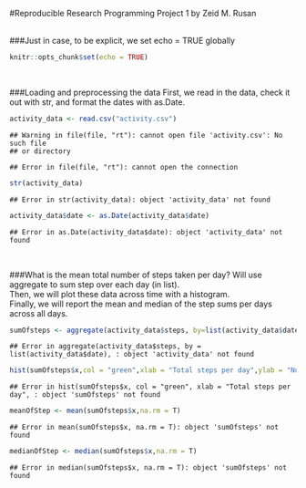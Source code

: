 #Reproducible Research Programming Project 1
by Zeid M. Rusan  
&nbsp;

###Just in case, to be explicit, we set echo = TRUE globally

```r
knitr::opts_chunk$set(echo = TRUE)
```
&nbsp;

###Loading and preprocessing the data
First, we read in the data, check it out with str, and format the dates with as.Date.

```r
activity_data <- read.csv("activity.csv")
```

```
## Warning in file(file, "rt"): cannot open file 'activity.csv': No such file
## or directory
```

```
## Error in file(file, "rt"): cannot open the connection
```

```r
str(activity_data)
```

```
## Error in str(activity_data): object 'activity_data' not found
```

```r
activity_data$date <- as.Date(activity_data$date)
```

```
## Error in as.Date(activity_data$date): object 'activity_data' not found
```
&nbsp;

###What is the mean total number of steps taken per day?
Will use aggregate to sum step over each day (in list).  
Then, we will plot these data across time with a histogram.  
Finally, we will report the mean and median of the step sums per days across all days.

```r
sumOfsteps <- aggregate(activity_data$steps, by=list(activity_data$date), FUN=sum)
```

```
## Error in aggregate(activity_data$steps, by = list(activity_data$date), : object 'activity_data' not found
```

```r
hist(sumOfsteps$x,col = "green",xlab = "Total steps per day",ylab = "Number of days",breaks = 8,main = "Number of steps for two months")
```

```
## Error in hist(sumOfsteps$x, col = "green", xlab = "Total steps per day", : object 'sumOfsteps' not found
```

```r
meanOfStep <- mean(sumOfsteps$x,na.rm = T)
```

```
## Error in mean(sumOfsteps$x, na.rm = T): object 'sumOfsteps' not found
```

```r
medianOfStep <- median(sumOfsteps$x,na.rm = T)
```

```
## Error in median(sumOfsteps$x, na.rm = T): object 'sumOfsteps' not found
```









